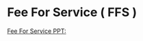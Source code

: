 # Fee For Service ( FFS )

[Fee For Service PPT:](https://mygainwell.sharepoint.com/:p:/s/OHMCD/EbL1W9_ypcNFt_Aq9444Mg0BRkEEymUt-ZpXDSmZPP0xUA?e=Run6Yg)
